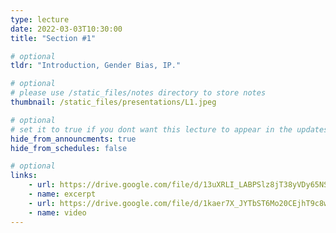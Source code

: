 ```yaml
---
type: lecture
date: 2022-03-03T10:30:00
title: "Section #1"

# optional
tldr: "Introduction, Gender Bias, IP."

# optional
# please use /static_files/notes directory to store notes
thumbnail: /static_files/presentations/L1.jpeg

# optional
# set it to true if you dont want this lecture to appear in the updates section
hide_from_announcments: true
hide_from_schedules: false

# optional
links:
    - url: https://drive.google.com/file/d/13uXRLI_LABPSlz8jT38yVDy65NS1Ns1V/view?usp=sharing
    - name: excerpt
    - url: https://drive.google.com/file/d/1kaer7X_JYTbST6Mo20CEjhT9c8wRt647/view?usp=sharing
    - name: video
---
```

<!-- Other additional contents using markdown
**Suggested Readings:**
- [Readings 1](https://google.com)
- [Readings 2](https://google.com) -->
